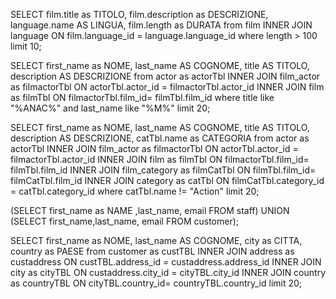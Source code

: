 SELECT film.title as TITOLO, film.description as DESCRIZIONE, language.name AS LINGUA, film.length as DURATA from film 
INNER JOIN language ON film.language_id = language.language_id
where length > 100 
limit 10;

SELECT first_name as NOME, last_name AS COGNOME, title AS TITOLO, description AS DESCRIZIONE from actor as actorTbl 
INNER JOIN film_actor as filmactorTbl ON actorTbl.actor_id = filmactorTbl.actor_id 
INNER JOIN film as filmTbl ON filmactorTbl.film_id= filmTbl.film_id
where title like "%ANAC%" and last_name like "%M%"
limit 20;

SELECT first_name as NOME, last_name AS COGNOME, title AS TITOLO, description AS DESCRIZIONE, catTbl.name as CATEGORIA  from actor as actorTbl 
INNER JOIN film_actor as filmactorTbl ON actorTbl.actor_id = filmactorTbl.actor_id 
INNER JOIN film as filmTbl ON filmactorTbl.film_id= filmTbl.film_id
INNER JOIN film_category as filmCatTbl ON filmTbl.film_id= filmCatTbl.film_id
INNER JOIN category as catTbl ON filmCatTbl.category_id = catTbl.category_id
where catTbl.name != "Action"
limit 20;


(SELECT first_name as NAME ,last_name, email FROM staff) UNION (SELECT first_name,last_name, email FROM customer);

SELECT first_name as NOME, last_name AS COGNOME, city as CITTA, country as PAESE from customer as custTBL INNER JOIN address as custaddress ON custTBL.address_id = custaddress.address_id INNER JOIN city as cityTBL ON custaddress.city_id = cityTBL.city_id INNER JOIN country as countryTBL ON cityTBL.country_id= countryTBL.country_id limit 20;